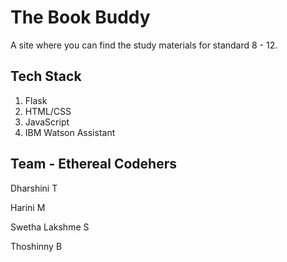 # The Book Buddy

A site where you can find the study materials for standard 8 - 12.

## Tech Stack
1. Flask
2. HTML/CSS
4. JavaScript
3. IBM Watson Assistant


## Team - Ethereal Codehers
Dharshini T 

Harini M 

Swetha Lakshme S 

Thoshinny B
